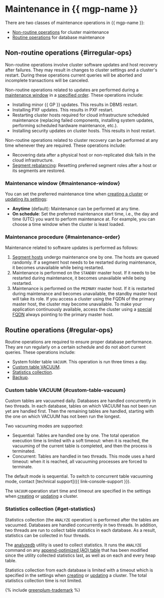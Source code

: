# Maintenance in {{ mgp-name }}

There are two classes of maintenance operations in {{ mgp-name }}:

* [Non-routine operations](#irregular-ops) for cluster maintenance
* [Routine operations](#regular-ops) for database maintenance

## Non-routine operations {#irregular-ops}

Non-routine operations involve cluster software updates and host recovery after failures. They may result in changes to cluster settings and a cluster's restart. During these operations current queries will be aborted and incomplete transactions will be canceled.

Non-routine operations related to updates are performed during a [maintenance window](#maintenance-window) in a [specified order](#maintenance-order). These operations include:

* Installing minor {{ GP }} updates. This results in DBMS restart.
* Installing PXF updates. This results in PXF restart.
* Restarting cluster hosts required for cloud infrastructure scheduled maintenance (replacing failed components, installing system updates, performing scheduled hardware maintenance, etc.).
* Installing security updates on cluster hosts. This results in host restart.

Non-routine operations related to cluster recovery can be performed at any time whenever they are required. These operations include:

* Recovering data after a physical host or non-replicated disk fails in the cloud infrastructure.
* [Segment rebalancing](https://docs.vmware.com/en/VMware-Greenplum/5/greenplum-database/utility_guide-admin_utilities-gprecoverseg.html): Resetting preferred segment roles after a host or its segments are restored.

### Maintenance window {#maintenance-window}

You can set the preferred maintenance time when [creating a cluster](../operations/cluster-create.md) or [updating its settings](../operations/update.md):

* **Anytime** (default): Maintenance can be performed at any time.
* **On schedule**: Set the preferred maintenance start time, i.e., the day and time (UTC) you want to perform maintenance at. For example, you can choose a time window when the cluster is least loaded.

### Maintenance procedure {#maintenance-order}

Maintenance related to software updates is performed as follows:

1. [Segment hosts](index.md) undergo maintenance one by one. The hosts are queued randomly. If a segment host needs to be restarted during maintenance, it becomes unavailable while being restarted.
1. Maintenance is performed on the `STANDBY` master host. If it needs to be restarted during maintenance, it becomes unavailable while being restarted.
1. Maintenance is performed on the `PRIMARY` master host. If it is restarted during maintenance and becomes unavailable, the standby master host will take its role. If you access a cluster using the FQDN of the primary master host, the cluster may become unavailable. To make your application continuously available, access the cluster using a [special FQDN](../operations/connect.md#fqdn-master) always pointing to the primary master host.

## Routine operations {#regular-ops}

Routine operations are required to ensure proper database performance. They are run regularly on a certain schedule and do not abort current queries. These operations include:

* System folder table `VACUUM`. This operation is run three times a day.
* [Custom table VACUUM](#custom-table-vacuum).
* [Statistics collection](#get-statistics).
* [Backup](./backup.md).

### Custom table VACUUM {#custom-table-vacuum}

Custom tables are vacuumed daily. Databases are handled concurrently in two threads. In each database, tables on which VACUUM has not been run yet are handled first. Then the remaining tables are handled, starting with the one on which VACUUM has not been run the longest.

Two vacuuming modes are supported:

* Sequential: Tables are handled one by one. The total operation execution time is limited with a soft timeout: when it is reached, the vacuuming of the current table is completed, and then the process is terminated.
* Concurrent: Tables are handled in two threads. This mode uses a hard timeout: when it is reached, all vacuuming processes are forced to terminate.

The default mode is sequential. To switch to concurrent table vacuuming mode, contact [technical support]({{ link-console-support }}).

The `VACUUM` operation start time and timeout are specified in the settings when [creating](../operations/cluster-create.md) or [updating](../operations/update.md) a cluster.

### Statistics collection {#get-statistics}

Statistics collection (the `ANALYZE` operation) is performed after the tables are vacuumed. Databases are handled concurrently in two threads. In addition, two threads are run to collect table statistics in each database. As a result, statistics can be collected in four threads.

The [analyzedb](https://docs.vmware.com/en/VMware-Greenplum/6/greenplum-database/utility_guide-ref-analyzedb.html) utility is used to collect statistics. It runs the `ANALYZE` command on any [append-optimized (AO) table](./tables.md) that has been modified since the utility collected statistics last, as well as on each and every heap table.

Statistics collection from each database is limited with a timeout which is specified in the settings when [creating](../operations/cluster-create.md) or [updating](../operations/update.md) a cluster. The total statistics collection time is not limited.

{% include [greenplum-trademark](../../_includes/mdb/mgp/trademark.md) %}
